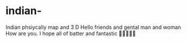 # indian-
Indian phsiycally map and 3 D 
Hello friends and gental man  and woman 
How are you. 
I hope all of batter and fantastic 🙏🙏😎🤡😍


